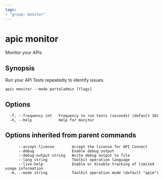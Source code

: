 ```yaml
---
tags:
- "group: monitor"
---
```

# apic monitor

Monitor your APIs

## Synopsis

Run your API Tests repeatedly to identify issues.

```
apic monitor --mode portaladmin [flags]
```


## Options

```
  -f, --frequency int   Frequency to run tests (seconds) (default 10)
  -h, --help            Help for monitor
```

## Options inherited from parent commands

```
      --accept-license        Accept the license for API Connect
      --debug                 Enable debug output
      --debug-output string   Write debug output to file
      --lang string           Toolkit operation language
      --live-help             Enable or disable tracking of limited usage information
  -m, --mode string           Toolkit operation mode (default "apim")
```
